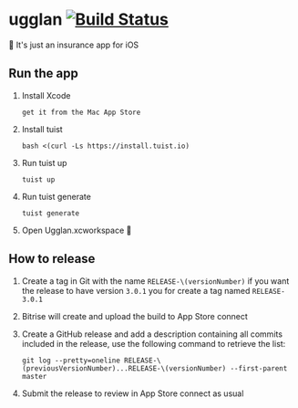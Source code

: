 # ugglan [![Build Status](https://app.bitrise.io/app/99ca525f2bb31deb/status.svg?token=Jdifn0M6-BB_sCWW3lzYdQ&branch=master)](https://app.bitrise.io/app/99ca525f2bb31deb)

🦉 It's just an insurance app for iOS

## Run the app

1. Install Xcode

   `get it from the Mac App Store`

2. Install tuist

   `bash <(curl -Ls https://install.tuist.io)`

3. Run tuist up

   `tuist up`

4. Run tuist generate

   `tuist generate`

5. Open Ugglan.xcworkspace 🚀

## How to release

1. Create a tag in Git with the name `RELEASE-\(versionNumber)`
   if you want the release to have version `3.0.1` you for create a tag named `RELEASE-3.0.1`

2. Bitrise will create and upload the build to App Store connect

3. Create a GitHub release and add a description containing all commits included in the release, use the following command to retrieve the list:

   `git log --pretty=oneline RELEASE-\(previousVersionNumber)...RELEASE-\(versionNumber) --first-parent master`
   
4. Submit the release to review in App Store connect as usual
